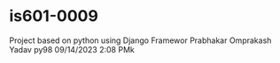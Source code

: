# is601-0009
Project based on python using Django Framewor
Prabhakar Omprakash Yadav
py98
09/14/2023 2:08 PMk
